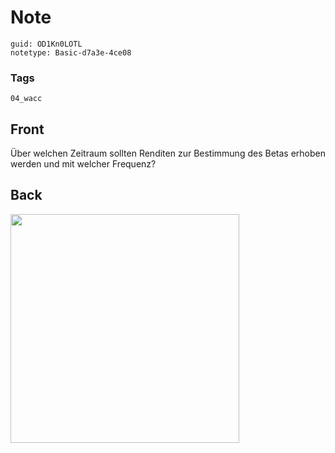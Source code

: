 # Note
```
guid: OD1Kn0LOTL
notetype: Basic-d7a3e-4ce08
```

### Tags
```
04_wacc
```

## Front
<p>Über welchen Zeitraum sollten Renditen zur Bestimmung des Betas
erhoben werden und mit welcher Frequenz?

## Back
<p><img src="1UsUv7hMmnhTkHZ9S6Kj.png" style="width: 366px;">
